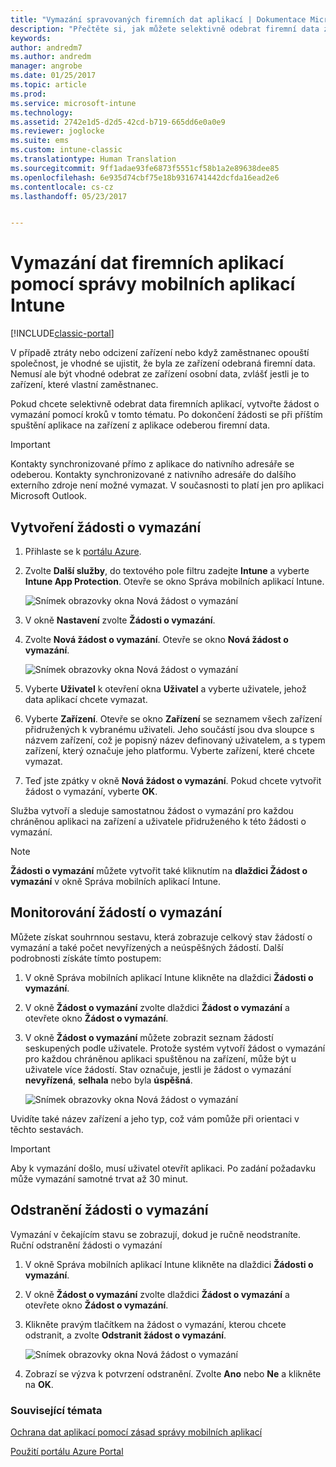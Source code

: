 ```yaml
---
title: "Vymazání spravovaných firemních dat aplikací | Dokumentace Microsoftu"
description: "Přečtěte si, jak můžete selektivně odebrat firemní data ze zařízení vzdáleně."
keywords: 
author: andredm7
ms.author: andredm
manager: angrobe
ms.date: 01/25/2017
ms.topic: article
ms.prod: 
ms.service: microsoft-intune
ms.technology: 
ms.assetid: 2742e1d5-d2d5-42cd-b719-665dd6e0a0e9
ms.reviewer: joglocke
ms.suite: ems
ms.custom: intune-classic
ms.translationtype: Human Translation
ms.sourcegitcommit: 9ff1adae93fe6873f5551cf58b1a2e89638dee85
ms.openlocfilehash: 6e935d74cbf75e18b9316741442dcfda16ead2e6
ms.contentlocale: cs-cz
ms.lasthandoff: 05/23/2017


---
```


# <a name="wipe-company-app-data-with-intune-mam"></a>Vymazání dat firemních aplikací pomocí správy mobilních aplikací Intune

[!INCLUDE[classic-portal](../includes/classic-portal.md)]

V případě ztráty nebo odcizení zařízení nebo když zaměstnanec opouští společnost, je vhodné se ujistit, že byla ze zařízení odebraná firemní data. Nemusí ale být vhodné odebrat ze zařízení osobní data, zvlášť jestli je to zařízení, které vlastní zaměstnanec.

Pokud chcete selektivně odebrat data firemních aplikací, vytvořte žádost o vymazání pomocí kroků v tomto tématu. Po dokončení žádosti se při příštím spuštění aplikace na zařízení z aplikace odeberou firemní data.

>[!IMPORTANT]
> Kontakty synchronizované přímo z aplikace do nativního adresáře se odeberou. Kontakty synchronizované z nativního adresáře do dalšího externího zdroje není možné vymazat. V současnosti to platí jen pro aplikaci Microsoft Outlook.

## <a name="create-a-wipe-request"></a>Vytvoření žádosti o vymazání

1.  Přihlaste se k [portálu Azure](https://portal.azure.com).

2.  Zvolte **Další služby**, do textového pole filtru zadejte **Intune** a vyberte **Intune App Protection**. Otevře se okno Správa mobilních aplikací Intune.

    ![Snímek obrazovky okna Nová žádost o vymazání](../media/AppManagement/wipe-request-mam-main-blade.png)

2.  V okně **Nastavení** zvolte **Žádosti o vymazání**.

3.  Zvolte **Nová žádost o vymazání**. Otevře se okno **Nová žádost o vymazání**.

    ![Snímek obrazovky okna Nová žádost o vymazání](../media/AppManagement/AzurePortal_MAM_NewWipeRequest.png)

4.  Vyberte **Uživatel** k otevření okna **Uživatel** a vyberte uživatele, jehož data aplikací chcete vymazat.

5.  Vyberte **Zařízení**. Otevře se okno **Zařízení** se seznamem všech zařízení přidružených k vybranému uživateli. Jeho součástí jsou dva sloupce s názvem zařízení, což je popisný název definovaný uživatelem, a s typem zařízení, který označuje jeho platformu. Vyberte zařízení, které chcete vymazat.

6.  Teď jste zpátky v okně **Nová žádost o vymazání**. Pokud chcete vytvořit žádost o vymazání, vyberte **OK**. 

Služba vytvoří a sleduje samostatnou žádost o vymazání pro každou chráněnou aplikaci na zařízení a uživatele přidruženého k této žádosti o vymazání.

>[!NOTE]
> **Žádosti o vymazání** můžete vytvořit také kliknutím na **dlaždici Žádost o vymazání** v okně Správa mobilních aplikací Intune.

## <a name="monitor-your-wipe-requests"></a>Monitorování žádostí o vymazání

Můžete získat souhrnnou sestavu, která zobrazuje celkový stav žádostí o vymazání a také počet nevyřízených a neúspěšných žádostí. Další podrobnosti získáte tímto postupem:

1.  V okně Správa mobilních aplikací Intune klikněte na dlaždici **Žádosti o vymazání**.

2.  V okně **Žádost o vymazání** zvolte dlaždici **Žádost o vymazání** a otevřete okno **Žádost o vymazání**.

3.  V okně **Žádost o vymazání** můžete zobrazit seznam žádostí seskupených podle uživatele. Protože systém vytvoří žádost o vymazání pro každou chráněnou aplikaci spuštěnou na zařízení, může být u uživatele více žádostí. Stav označuje, jestli je žádost o vymazání **nevyřízená**, **selhala** nebo byla **úspěšná**.

    ![Snímek obrazovky okna Nová žádost o vymazání](../media/AppManagement/wipe-request-status-1.png)

Uvidíte také název zařízení a jeho typ, což vám pomůže při orientaci v těchto sestavách.

>[!IMPORTANT]
> Aby k vymazání došlo, musí uživatel otevřít aplikaci. Po zadání požadavku může vymazání samotné trvat až 30 minut.

## <a name="delete-a-wipe-request"></a>Odstranění žádosti o vymazání

Vymazání v čekajícím stavu se zobrazují, dokud je ručně neodstraníte.  Ruční odstranění žádosti o vymazání

1.  V okně Správa mobilních aplikací Intune klikněte na dlaždici **Žádosti o vymazání**.

2.  V okně **Žádost o vymazání** zvolte dlaždici **Žádost o vymazání** a otevřete okno **Žádost o vymazání**.

3.  Klikněte pravým tlačítkem na žádost o vymazání, kterou chcete odstranit, a zvolte **Odstranit žádost o vymazání**.

    ![Snímek obrazovky okna Nová žádost o vymazání](../media/AppManagement/delete-wipe-request.png)

4.  Zobrazí se výzva k potvrzení odstranění. Zvolte **Ano** nebo **Ne** a klikněte na **OK**.


### <a name="see-also"></a>Související témata
[Ochrana dat aplikací pomocí zásad správy mobilních aplikací](protect-app-data-using-mobile-app-management-policies-with-microsoft-intune.md)

[Použití portálu Azure Portal](azure-portal-for-microsoft-intune-mam-policies.md)

